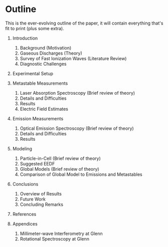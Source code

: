 Outline
=======

This is the ever-evolving outline of the paper, it will contain
everything that's fit to print (plus some extra).

1. Introduction
    1. Background (Motivation)
    2. Gaseous Discharges (Theory)
    3. Survey of Fast Ionization Waves (Literature Review)
    4. Diagnostic Challenges

2. Experimental Setup

3. Metastable Measurements
    1. Laser Absorption Spectroscopy (Brief review of theory)
    2. Details and Difficulties
    3. Results
    4. Electric Field Estimates

4. Emission Measurements
    1. Optical Emission Spectroscopy (Brief review of theory)
    2. Details and Difficulties
    3. Results

5. Modeling
    1. Particle-in-Cell (Brief review of theory)
    2. Suggested EEDF
    3. Global Models (Brief review of theory)
    4. Comparison of Global Model to Emissions and Metastables

6. Conclusions
    1. Overview of Results
    2. Future Work
    3. Concluding Remarks

7. References

8. Appendices
    1. Millimeter-wave Interferometry at Glenn
    2. Rotational Spectroscopy at Glenn
